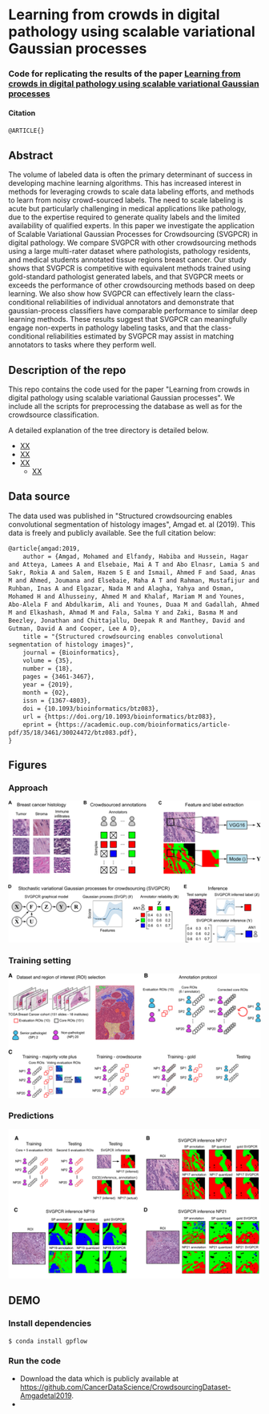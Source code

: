 # Learning from crowds in digital pathology using scalable variational Gaussian processes

### Code for replicating the results of the paper [Learning from crowds in digital pathology using scalable variational Gaussian processes](https:)

#### Citation
~~~
@ARTICLE{}
~~~

## Abstract
The volume of labeled data is often the primary determinant of success in developing machine learning algorithms. This has increased interest in methods for leveraging crowds to scale data labeling efforts, and methods to learn from noisy crowd-sourced labels. The need to scale labeling is acute but particularly challenging in medical applications like pathology, due to the expertise required to generate quality labels and the limited availability of qualified experts. In this paper we investigate the application of Scalable Variational Gaussian Processes for Crowdsourcing (SVGPCR) in digital pathology. We compare SVGPCR with other crowdsourcing methods using a large multi-rater dataset where pathologists, pathology residents, and medical students annotated tissue regions breast cancer. Our study shows that SVGPCR is competitive with equivalent methods trained using gold-standard pathologist generated labels, and that SVGPCR meets or exceeds the performance of other crowdsourcing methods based on deep learning. We also show how SVGPCR can effectively learn the class-conditional reliabilities of individual annotators and demonstrate that gaussian-process classifiers have comparable performance to similar deep learning methods. These results suggest that SVGPCR can meaningfully engage non-experts in pathology labeling tasks, and that the class-conditional reliabilities estimated by SVGPCR may assist in matching annotators to tasks where they perform well.
 
 ## Description of the repo
 This repo contains the code used for the paper "Learning from crowds in digital pathology using scalable variational Gaussian processes". We include all the scripts for preprocessing the database as well as for the crowdsource classification.

 A detailed explanation of the tree directory is detailed below.
 
- [XX](XX)
- [XX](XX)
- [XX](XX)
  - [XX](XX)

## Data source

The data used was published in "Structured crowdsourcing enables convolutional segmentation of histology images", Amgad et. al (2019). This data is freely and publicly available. See the full citation below:
~~~
@article{amgad:2019,
    author = {Amgad, Mohamed and Elfandy, Habiba and Hussein, Hagar and Atteya, Lamees A and Elsebaie, Mai A T and Abo Elnasr, Lamia S and Sakr, Rokia A and Salem, Hazem S E and Ismail, Ahmed F and Saad, Anas M and Ahmed, Joumana and Elsebaie, Maha A T and Rahman, Mustafijur and Ruhban, Inas A and Elgazar, Nada M and Alagha, Yahya and Osman, Mohamed H and Alhusseiny, Ahmed M and Khalaf, Mariam M and Younes, Abo-Alela F and Abdulkarim, Ali and Younes, Duaa M and Gadallah, Ahmed M and Elkashash, Ahmad M and Fala, Salma Y and Zaki, Basma M and Beezley, Jonathan and Chittajallu, Deepak R and Manthey, David and Gutman, David A and Cooper, Lee A D},
    title = "{Structured crowdsourcing enables convolutional segmentation of histology images}",
    journal = {Bioinformatics},
    volume = {35},
    number = {18},
    pages = {3461-3467},
    year = {2019},
    month = {02},
    issn = {1367-4803},
    doi = {10.1093/bioinformatics/btz083},
    url = {https://doi.org/10.1093/bioinformatics/btz083},
    eprint = {https://academic.oup.com/bioinformatics/article-pdf/35/18/3461/30024472/btz083.pdf},
}
~~~

## Figures

### Approach
![Approach](figures/Figure1.png)

### Training setting
![Training setting](figures/Figure2.png)

### Predictions
![Predictions](figures/Figure3.png)



## DEMO
### Install dependencies
~~~
$ conda install gpflow 
~~~

### Run the code
- Download the data which is publicly available at https://github.com/CancerDataScience/CrowdsourcingDataset-Amgadetal2019.
-
